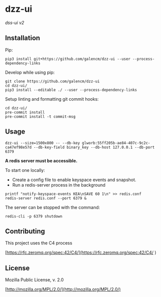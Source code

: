 # dzz-ui

_dss-ui v2_

## Installation

Pip:

```
pip3 install git+https://github.com/galencm/dzz-ui --user --process-dependency-links
```

Develop while using pip:

```
git clone https://github.com/galencm/dzz-ui
cd dzz-ui/
pip3 install --editable ./ --user --process-dependency-links
```

Setup linting and formatting git commit hooks:

```
cd dzz-ui/
pre-commit install
pre-commit install -t commit-msg
```

## Usage

```
dzz-ui --size=1500x800 -- --db-key glworb:55ff205b-ae84-407c-9c2c-ca47ef98e57d --db-key-field binary_key --db-host 127.0.0.1 --db-port 6379 
```

**A redis server must be accessible.** 

To start one locally:

* Create a config file to enable keyspace events and snapshot.
* Run a redis-server process in the background

```
printf "notify-keyspace-events KEA\nSAVE 60 1\n" >> redis.conf
redis-server redis.conf --port 6379 &
```

The server can be stopped with the command:
```
redis-cli -p 6379 shutdown
```

## Contributing
This project uses the C4 process 

[https://rfc.zeromq.org/spec:42/C4/](https://rfc.zeromq.org/spec:42/C4/
)

## License
Mozilla Public License, v. 2.0

[http://mozilla.org/MPL/2.0/](http://mozilla.org/MPL/2.0/)

